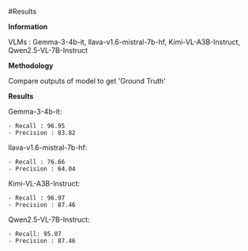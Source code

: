 #Results 

**Information**

VLMs : Gemma-3-4b-it, llava-v1.6-mistral-7b-hf, Kimi-VL-A3B-Instruct, Qwen2.5-VL-7B-Instruct

**Methodology**

Compare outputs of model to get 'Ground Truth'


**Results**

Gemma-3-4b-it:

    - Recall : 96.95
    - Precision : 83.82
    
llava-v1.6-mistral-7b-hf:

    - Recall : 76.66
    - Precision : 64.04
 
Kimi-VL-A3B-Instruct:

    - Recall : 96.97
    - Precision : 87.46
    
Qwen2.5-VL-7B-Instruct:

    - Recall: 95.07
    - Precision : 87.46
